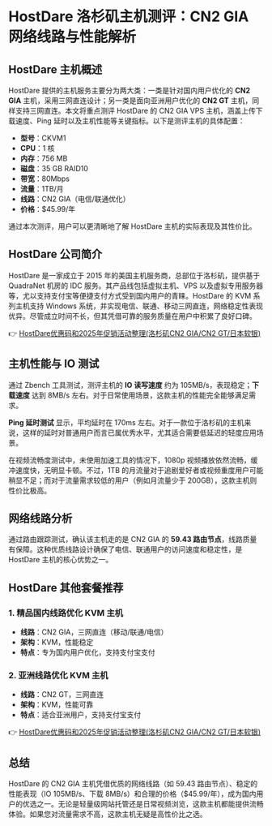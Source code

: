 # HostDare 洛杉矶主机测评：CN2 GIA 网络线路与性能解析

## HostDare 主机概述

HostDare 提供的主机服务主要分为两大类：一类是针对国内用户优化的 **CN2 GIA** 主机，采用三网直连设计；另一类是面向亚洲用户优化的 **CN2 GT** 主机，同样支持三网直连。本文将重点测评 HostDare 的 CN2 GIA VPS 主机，涵盖上传下载速度、Ping 延时以及主机性能等关键指标。以下是测评主机的具体配置：

- **型号**：CKVM1  
- **CPU**：1 核  
- **内存**：756 MB  
- **磁盘**：35 GB RAID10  
- **带宽**：80Mbps  
- **流量**：1TB/月  
- **线路**：CN2 GIA（电信/联通优化）  
- **价格**：$45.99/年  

通过本次测评，用户可以更清晰地了解 HostDare 主机的实际表现及其性价比。

## HostDare 公司简介

HostDare 是一家成立于 2015 年的美国主机服务商，总部位于洛杉矶，提供基于 QuadraNet 机房的 IDC 服务。其产品线包括虚拟主机、VPS 以及虚拟专用服务器等，尤以支持支付宝等便捷支付方式受到国内用户的青睐。HostDare 的 KVM 系列主机支持 Windows 系统，并实现电信、联通、移动三网直连，网络稳定性表现优异。尽管成立时间不长，但其凭借可靠的服务质量在用户中积累了良好口碑。

👉 [HostDare优惠码和2025年促销活动整理(洛杉矶CN2 GIA/CN2 GT/日本软银)](https://bit.ly/hostdare)

## 主机性能与 IO 测试

通过 Zbench 工具测试，测评主机的 **IO 读写速度** 约为 105MB/s，表现稳定；**下载速度** 达到 8MB/s 左右。对于日常使用场景，这款主机的性能完全能够满足需求。

**Ping 延时测试** 显示，平均延时在 170ms 左右。对于一款位于洛杉矶的主机来说，这样的延时对普通用户而言已属优秀水平，尤其适合需要低延迟的轻度应用场景。

在视频流畅度测试中，未使用加速工具的情况下，1080p 视频播放依然流畅，缓冲速度快，无明显卡顿。不过，1TB 的月流量对于追剧爱好者或视频重度用户可能稍显不足；而对于流量需求较低的用户（例如月流量少于 200GB），这款主机则性价比极高。

## 网络线路分析

通过路由跟踪测试，确认该主机走的是 CN2 GIA 的 **59.43 路由节点**，线路质量有保障。这种优质线路设计确保了电信、联通用户的访问速度和稳定性，是 HostDare 主机的核心优势之一。

## HostDare 其他套餐推荐

### 1. 精品国内线路优化 KVM 主机
- **线路**：CN2 GIA，三网直连（移动/联通/电信）  
- **架构**：KVM，性能稳定  
- **特点**：专为国内用户优化，支持支付宝支付  

### 2. 亚洲线路优化 KVM 主机
- **线路**：CN2 GT，三网直连  
- **架构**：KVM，性能可靠  
- **特点**：适合亚洲用户，支持支付宝支付  

👉 [HostDare优惠码和2025年促销活动整理(洛杉矶CN2 GIA/CN2 GT/日本软银)](https://bit.ly/hostdare)

## 总结

HostDare 的 CN2 GIA 主机凭借优质的网络线路（如 59.43 路由节点）、稳定的性能表现（IO 105MB/s、下载 8MB/s）和合理的价格（$45.99/年），成为国内用户的优选之一。无论是轻量级网站托管还是日常视频浏览，这款主机都能提供流畅体验。如果您对流量需求不高，这款主机无疑是高性价比之选。